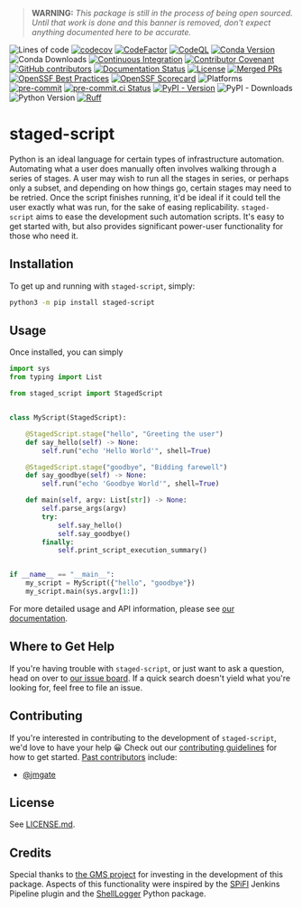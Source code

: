 > **WARNING:**  *This package is still in the process of being open sourced.
> Until that work is done and this banner is removed, don't expect anything
> documented here to be accurate.*

![Lines of code](https://sloc.xyz/github/sandialabs/staged-script/?category=code)
[![codecov](https://codecov.io/gh/sandialabs/staged-script/branch/master/graph/badge.svg?token=FmDStZ6FVR)](https://codecov.io/gh/sandialabs/staged-script)
[![CodeFactor](https://www.codefactor.io/repository/github/sandialabs/staged-script/badge/master)](https://www.codefactor.io/repository/github/sandialabs/staged-script/overview/master)
[![CodeQL](https://github.com/sandialabs/staged-script/actions/workflows/github-code-scanning/codeql/badge.svg)](https://github.com/sandialabs/staged-script/actions/workflows/github-code-scanning/codeql)
[![Conda Version](https://img.shields.io/conda/v/conda-forge/staged-script?label=conda-forge)](https://anaconda.org/conda-forge/staged-script)
![Conda Downloads](https://img.shields.io/conda/d/conda-forge/staged-script?label=conda-forge%20downloads)
[![Continuous Integration](https://github.com/sandialabs/staged-script/actions/workflows/continuous-integration.yml/badge.svg)](https://github.com/sandialabs/staged-script/actions/workflows/continuous-integration.yml)
[![Contributor Covenant](https://img.shields.io/badge/Contributor%20Covenant-2.1-4baaaa.svg)](CODE_OF_CONDUCT.md)
[![GitHub contributors](https://img.shields.io/github/contributors/sandialabs/staged-script.svg)](https://github.com/sandialabs/staged-script/graphs/contributors)
[![Documentation Status](https://readthedocs.org/projects/staged-script/badge/?version=latest)](https://staged-script.readthedocs.io/en/latest/?badge=latest)
[![License](https://anaconda.org/conda-forge/staged-script/badges/license.svg)](LICENSE.md)
[![Merged PRs](https://img.shields.io/github/issues-pr-closed-raw/sandialabs/staged-script.svg?label=merged+PRs)](https://github.com/sandialabs/staged-script/pulls?q=is:pr+is:merged)
[![OpenSSF Best Practices](https://bestpractices.coreinfrastructure.org/projects/8864/badge)](https://bestpractices.coreinfrastructure.org/projects/8864)
[![OpenSSF Scorecard](https://api.securityscorecards.dev/projects/github.com/sandialabs/staged-script/badge)](https://securityscorecards.dev/viewer/?uri=github.com/sandialabs/staged-script)
![Platforms](https://anaconda.org/conda-forge/staged-script/badges/platforms.svg)
[![pre-commit](https://img.shields.io/badge/pre--commit-enabled-brightgreen?logo=pre-commit)](https://github.com/pre-commit/pre-commit)
[![pre-commit.ci Status](https://results.pre-commit.ci/badge/github/sandialabs/staged-script/master.svg)](https://results.pre-commit.ci/latest/github/sandialabs/staged-script/master)
[![PyPI - Version](https://img.shields.io/pypi/v/staged-script?label=PyPI)](https://pypi.org/project/staged-script/)
![PyPI - Downloads](https://img.shields.io/pypi/dm/staged-script?label=PyPI%20downloads)
![Python Version](https://img.shields.io/badge/Python-3.8|3.9|3.10|3.11|3.12-blue.svg)
[![Ruff](https://img.shields.io/endpoint?url=https://raw.githubusercontent.com/astral-sh/ruff/main/assets/badge/v2.json)](https://github.com/astral-sh/ruff)

# staged-script

Python is an ideal language for certain types of infrastructure automation.
Automating what a user does manually often involves walking through a series of
stages.  A user may wish to run all the stages in series, or perhaps only a
subset, and depending on how things go, certain stages may need to be retried.
Once the script finishes running, it'd be ideal if it could tell the user
exactly what was run, for the sake of easing replicability.  `staged-script`
aims to ease the development such automation scripts.  It's easy to get started
with, but also provides significant power-user functionality for those who need
it.

## Installation

To get up and running with `staged-script`, simply:
```bash
python3 -m pip install staged-script
```

## Usage

Once installed, you can simply
```python
import sys
from typing import List

from staged_script import StagedScript


class MyScript(StagedScript):

    @StagedScript.stage("hello", "Greeting the user")
    def say_hello(self) -> None:
        self.run("echo 'Hello World'", shell=True)

    @StagedScript.stage("goodbye", "Bidding farewell")
    def say_goodbye(self) -> None:
        self.run("echo 'Goodbye World'", shell=True)

    def main(self, argv: List[str]) -> None:
        self.parse_args(argv)
        try:
            self.say_hello()
            self.say_goodbye()
        finally:
            self.print_script_execution_summary()


if __name__ == "__main__":
    my_script = MyScript({"hello", "goodbye"})
    my_script.main(sys.argv[1:])
```

For more detailed usage and API information, please see
[our documentation][docs].

[docs]: https://staged-script.readthedocs.io

## Where to Get Help

If you're having trouble with `staged-script`, or just want to ask a question,
head on over to [our issue board][issues].  If a quick search doesn't yield
what you're looking for, feel free to file an issue.

[issues]: https://github.com/sandialabs/staged-script/issues

## Contributing

If you're interested in contributing to the development of `staged-script`,
we'd love to have your help :grinning:  Check out our
[contributing guidelines](CONTRIBUTING.md) for how to get started.
[Past contributors][contributors] include:
* [@jmgate](https://github.com/jmgate)

[contributors]: https://github.com/sandialabs/staged-script/graphs/contributors

## License

See [LICENSE.md](LICENSE.md).

## Credits

Special thanks to [the GMS project][gms] for investing in the development of
this package.  Aspects of this functionality were inspired by the
[SPiFI][spifi] Jenkins Pipeline plugin and the [ShellLogger][shelllogger]
Python package.

[gms]: https://github.com/SNL-GMS/GMS-PI25
[spifi]: https://github.com/sandialabs/SPiFI
[shelllogger]: https://github.com/sandialabs/shell-logger
